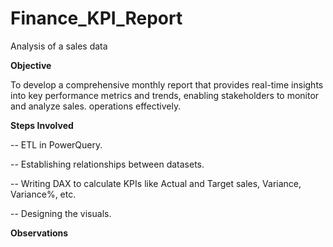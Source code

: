 # Finance_KPI_Report
Analysis of a sales data

**Objective**

To develop a comprehensive monthly report that provides real-time insights into key performance metrics and trends, enabling stakeholders to monitor and analyze sales. operations effectively.

**Steps Involved**

-- ETL in PowerQuery.

-- Establishing relationships between datasets.

-- Writing DAX to calculate KPIs like Actual and Target sales, Variance, Variance%, etc.

-- Designing the visuals.

**Observations**
